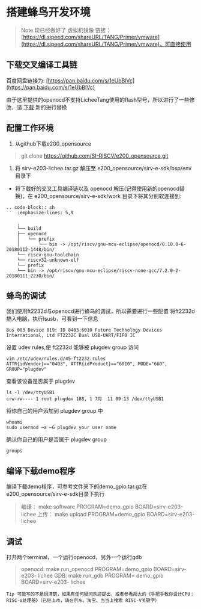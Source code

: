 # 搭建蜂鸟开发环境

>Note 现已经做好了 虚拟机镜像 链接：[https://dl.sipeed.com/shareURL/TANG/Primer/vmware](https://dl.sipeed.com/shareURL/TANG/Primer/vmware)，可直接使用

## 下载交叉编译工具链

百度网盘链接为: [https://pan.baidu.com/s/1eUbBlVc](https://pan.baidu.com/s/1eUbBlVc)

由于这里提供的openocd不支持LicheeTang使用的flash型号，所以进行了一些修改，请 [下载](https://fdvad021asfd8q.oss-cn-hangzhou.aliyuncs.com/LicheeTang/get_started/openocd) 新的进行替换

## 配置工作环境

1. 从github下载e200_opensource
>git clone https://github.com/SI-RISCV/e200_opensource.git 

1. 将 sirv-e203-lichee.tar.gz 解压至 e200_opensource/sirv-e-sdk/bsp/env 目录下

+ 将下载好的交叉工具编译链以及 openocd 解压(记得使用新的openocd替换)，在 e200_opensource/sirv-e-sdk/work 目录下将其分别软连接到:
  
```
.. code-block:: sh
    :emphasize-lines: 5,9

    .
    └── build
    ├── openocd
    │   └── prefix
    │       └── bin -> /opt/riscv/gnu-mcu-eclipse/openocd/0.10.0-6-20180112-1448/bin/
    └── riscv-gnu-toolchain
    └── riscv32-unknown-elf
    └── prefix
    └── bin -> /opt/riscv/gnu-mcu-eclipse/riscv-none-gcc/7.2.0-2-20180111-2230/bin/
```

## 蜂鸟的调试
我们使用ft2232d与openocd进行蜂鸟的调试，所以需要进行一些配置
将ft2232d插入电脑，执行lsusb，可看到一下信息

    Bus 003 Device 019: ID 0403:6010 Future Technology Devices International, Ltd FT2232C Dual USB-UART/FIFO IC

设置 udev rules,使 ft2232d 能够被 plugdev group 访问

    vim /etc/udev/rules.d/45-ft2232.rules
    ATTR{idVendor}=="0403", ATTR{idProduct}=="6010", MODE="660", GROUP="plugdev"

查看该设备是否属于 plugdev

    ls -l /dev/ttyUSB1
    crw-rw---- 1 root plugdev 188, 1 7月  11 09:13 /dev/ttyUSB1

将你自己的用户添加到 plugdev group 中

    whoami
    sudo usermod –a –G plugdev your user name
    
确认你自己的用户是否属于 plugdev group

    groups

## 编译下载demo程序

编译下载demo程序，可参考文件夹下的demo_gpio.tar.gz在e200_opensource/sirv-e-sdk目录下执行
>编译： make software PROGRAM=demo_gpio BOARD=sirv-e203-lichee
>上传： make upload PROGRAM=demo_gpio BOARD=sirv-e203-lichee

## 调试
打开两个terminal，一个运行openocd，另外一个运行gdb

>openocd: make run_openocd PROGRAM=demo_gpio BOARD=sirv-e203- lichee
>GDB: make run_gdb PROGRAM= demo_gpio BOARD=sirv-e203- lichee

`Tip 可能写的不是很清楚，如果有任何疑问欢迎提出，或者参看胡大的《手把手教你设计CPU：RISC-V处理器》（已经上市，请在京东、淘宝、当当上搜索 RISC-V关键字）`
